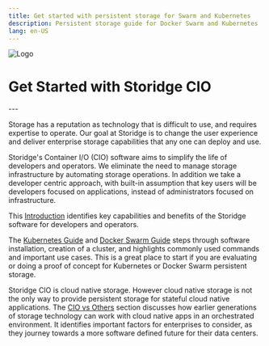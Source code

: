```yaml
---
title: Get started with persistent storage for Swarm and Kubernetes
description: Persistent storage guide for Docker Swarm and Kubernetes
lang: en-US
---
```


![Logo](https://i.imgur.com/FfIj2NA.png)

<h1>Get Started with Storidge CIO</h1>
---

Storage has a reputation as technology that is difficult to use, and requires expertise to operate. Our goal at Storidge is to change the user experience and deliver enterprise storage capabilities that any one can deploy and use. 

Storidge's Container I/O (CIO) software aims to simplify the life of developers and operators. We eliminate the need to manage storage infrastructure by automating storage operations. In addition we take a developer centric approach, with built-in assumption that key users will be developers focused on applications, instead of administrators focused on infrastructure. 

This [Introduction](https://guide.storidge.com/what_is_cio/introduction.html) identifies key capabilities and benefits of the Storidge software for developers and operators.

The [Kubernetes Guide](https://guide.storidge.com/kubernetes_guide/getting_started.html) and [Docker Swarm Guide](https://guide.storidge.com/docker_guide/install.html) steps through software installation, creation of a cluster, and highlights commonly used commands and important use cases. This is a great place to start if you are evaluating or doing a proof of concept for Kubernetes or Docker Swarm persistent storage. 

Storidge CIO is cloud native storage. However cloud native storage is not the only way to provide persistent storage for stateful cloud native applications. The [CIO vs Others](https://guide.storidge.com/cio_vs_others/overview.html) section discusses how earlier generations of storage technology can work with cloud native apps in an orchestrated environment. It identifies important factors for enterprises to consider, as they journey towards a more software defined future for their data centers.
